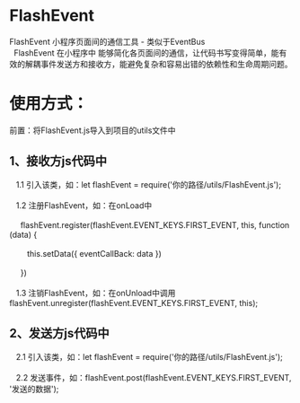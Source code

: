 # FlashEvent
 FlashEvent 小程序页面间的通信工具 - 类似于EventBus<br>  
 FlashEvent 在小程序中 能够简化各页面间的通信，让代码书写变得简单，能有效的解耦事件发送方和接收方，能避免复杂和容易出错的依赖性和生命周期问题。


 使用方式：<br>  
 =====
 前置：将FlashEvent.js导入到项目的utils文件中<br>  
 
 1、接收方js代码中<br>  
 -----
   &nbsp;&nbsp;&nbsp;1.1 引入该类，如：let flashEvent = require('你的路径/utils/FlashEvent.js');<br>  
   &nbsp;&nbsp;&nbsp;1.2 注册FlashEvent，如：在onLoad中<br>  
     &nbsp;&nbsp;&nbsp;&nbsp;&nbsp;flashEvent.register(flashEvent.EVENT_KEYS.FIRST_EVENT, this, function (data) {<br>  
        &nbsp;&nbsp;&nbsp;&nbsp;&nbsp;&nbsp;&nbsp;&nbsp;this.setData({ eventCallBack: data })<br>  
     &nbsp;&nbsp;&nbsp;&nbsp;&nbsp;})<br>  
   &nbsp;&nbsp;&nbsp;1.3 注销FlashEvent，如：在onUnload中调用 flashEvent.unregister(flashEvent.EVENT_KEYS.FIRST_EVENT, this);<br>  
  
 2、发送方js代码中<br>  
 -----
   &nbsp;&nbsp;&nbsp;2.1 引入该类，如：let flashEvent = require('你的路径/utils/FlashEvent.js');<br>  
   &nbsp;&nbsp;&nbsp;2.2 发送事件，如：flashEvent.post(flashEvent.EVENT_KEYS.FIRST_EVENT, '发送的数据');<br>  
 
